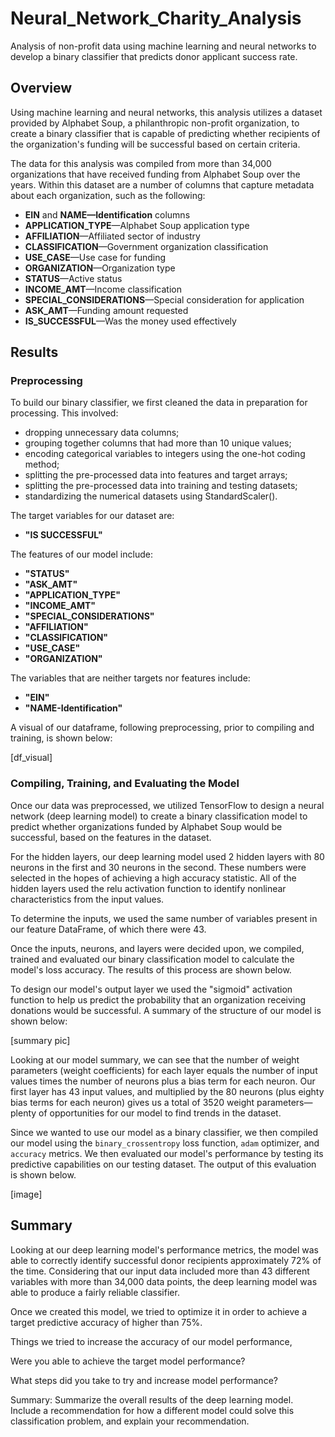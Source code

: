 # Neural_Network_Charity_Analysis
Analysis of non-profit data using machine learning and neural networks to develop a binary classifier that predicts donor applicant success rate.

## Overview
Using machine learning and neural networks, this analysis utilizes a dataset provided by Alphabet Soup, a philanthropic non-profit organization, to create a binary classifier that is capable of predicting whether recipients of the organization's funding will be successful based on certain criteria.

The data for this analysis was compiled from more than 34,000 organizations that have received funding from Alphabet Soup over the years. Within this dataset are a number of columns that capture metadata about each organization, such as the following:

* **EIN** and **NAME—Identification** columns
* **APPLICATION_TYPE**—Alphabet Soup application type
* **AFFILIATION**—Affiliated sector of industry
* **CLASSIFICATION**—Government organization classification
* **USE_CASE**—Use case for funding
* **ORGANIZATION**—Organization type
* **STATUS**—Active status
* **INCOME_AMT**—Income classification
* **SPECIAL_CONSIDERATIONS**—Special consideration for application
* **ASK_AMT**—Funding amount requested
* **IS_SUCCESSFUL**—Was the money used effectively

## Results
### Preprocessing
To build our binary classifier, we first cleaned the data in preparation for processing. This involved:
- dropping unnecessary data columns;
- grouping together columns that had more than 10 unique values;
- encoding categorical variables to integers using the one-hot coding method;
- splitting the pre-processed data into features and target arrays;
- splitting the pre-processed data into training and testing datasets;
- standardizing the numerical datasets using StandardScaler().

The target variables for our dataset are:
- **"IS SUCCESSFUL"**

The features of our model include:
- **"STATUS"**
- **"ASK_AMT"**
- **"APPLICATION_TYPE"** 
- **"INCOME_AMT"**
- **"SPECIAL_CONSIDERATIONS"**
- **"AFFILIATION"**
- **"CLASSIFICATION"**
- **"USE_CASE"**
- **"ORGANIZATION"**

The variables that are neither targets nor features include:
- **"EIN"**
- **"NAME-Identification"**

A visual of our dataframe, following preprocessing, prior to compiling and training, is shown below:

[df_visual]

### Compiling, Training, and Evaluating the Model
Once our data was preprocessed, we utilized TensorFlow to design a neural network (deep learning model) to create a binary classification model to predict whether organizations funded by Alphabet Soup would be successful, based on the features in the dataset.

For the hidden layers, our deep learning model used 2 hidden layers with 80 neurons in the first and 30 neurons in the second. These numbers were selected in the hopes of achieving a high accuracy statistic. All of the hidden layers used the relu activation function to identify nonlinear characteristics from the input values.

To determine the inputs, we used the same number of variables present in our feature DataFrame, of which there were 43.

Once the inputs, neurons, and layers were decided upon, we compiled, trained and evaluated our binary classification model to calculate the model's loss accuracy. The results of this process are shown below.

To design our model's output layer we used the "sigmoid" activation function to help us predict the probability that an organization receiving donations would be successful. A summary of the structure of our model is shown below:

[summary pic]

Looking at our model summary, we can see that the number of weight parameters (weight coefficients) for each layer equals the number of input values times the number of neurons plus a bias term for each neuron. Our first layer has 43 input values, and multiplied by the 80 neurons (plus eighty bias terms for each neuron) gives us a total of 3520 weight parameters—plenty of opportunities for our model to find trends in the dataset.

Since we wanted to use our model as a binary classifier, we then compiled our model using the ```binary_crossentropy``` loss function, ```adam``` optimizer, and ```accuracy``` metrics. We then evaluated our model's performance by testing its predictive capabilities on our testing dataset. The output of this evaluation is shown below.

[image]

## Summary
Looking at our deep learning model's performance metrics, the model was able to correctly identify successful donor recipients approximately 72% of the time. Considering that our input data included more than 43 different variables with more than 34,000 data points, the deep learning model was able to produce a fairly reliable classifier.

Once we created this model, we tried to optimize it in order to achieve a target predictive accuracy of higher than 75%.

Things we tried to increase the accuracy of our model performance, 

Were you able to achieve the target model performance?

What steps did you take to try and increase model performance?

Summary: Summarize the overall results of the deep learning model. Include a recommendation for how a different model could solve this classification problem, and explain your recommendation.
